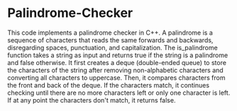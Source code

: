 # Palindrome-Checker
This code implements a palindrome checker in C++. A palindrome is a sequence of characters that reads the same forwards and backwards, disregarding spaces, punctuation, and capitalization.
The is_palindrome function takes a string as input and returns true if the string is a palindrome and false otherwise. It first creates a deque (double-ended queue) to store the characters of the string after removing non-alphabetic characters and converting all characters to uppercase. Then, it compares characters from the front and back of the deque. If the characters match, it continues checking until there are no more characters left or only one character is left. If at any point the characters don't match, it returns false.
